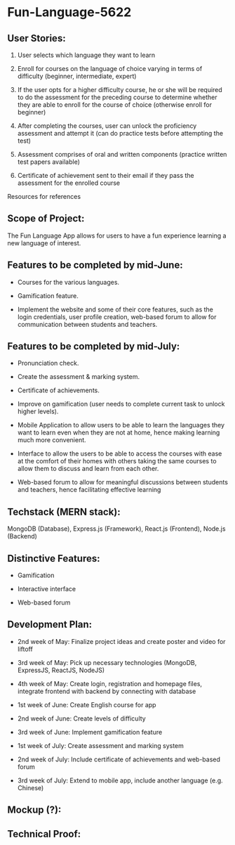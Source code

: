 # Fun-Language-5622
## User Stories:  
1. User selects which language they want to learn  

2. Enroll for courses on the language of choice varying in terms of difficulty (beginner, intermediate, expert)  

3. If the user opts for a higher difficulty course, he or she will be required to do the assessment for the preceding course to determine whether they are able to enroll for the course of choice (otherwise enroll for beginner)  

4. After completing the courses, user can unlock the proficiency assessment and attempt it (can do practice tests before attempting the test)  

5. Assessment comprises of oral and written components (practice written test papers available)  

6. Certificate of achievement sent to their email if they pass the assessment for the enrolled course  

Resources for references  

## Scope of Project:  
The Fun Language App allows for users to have a fun experience learning a new language of interest.

## Features to be completed by mid-June:
* Courses for the various languages.  

* Gamification feature.  

* Implement the website and some of their core features, such as the login credentials, user profile creation, web-based forum to allow for communication between students and teachers.  

## Features to be completed by mid-July:
* Pronunciation check.  

* Create the assessment & marking system.  

* Certificate of achievements.  

* Improve on gamification (user needs to complete current task to unlock higher levels).  

* Mobile Application to allow users to be able to learn the languages they want to learn even when they are not at home, hence making learning much more convenient.  

* Interface to allow the users to be able to access the courses with ease at the comfort of their homes with others taking the same courses to allow them to discuss and learn from each other.  

* Web-based forum to allow for meaningful discussions between students and teachers, hence facilitating effective learning  

## Techstack (MERN stack):
MongoDB (Database),
Express.js (Framework),
React.js (Frontend),
Node.js (Backend)


## Distinctive Features:
* Gamification  

* Interactive interface  

* Web-based forum  

## Development Plan:
* 2nd week of May: Finalize project ideas and create poster and video for liftoff  

* 3rd week of May: Pick up necessary technologies (MongoDB, ExpressJS, ReactJS, NodeJS)  

* 4th week of May: Create login, registration and homepage files, integrate frontend with backend by connecting with database  

* 1st week of June: Create English course for app  

* 2nd week of June: Create levels of difficulty  

* 3rd week of June: Implement gamification feature  

* 1st week of July: Create assessment and marking system  

* 2nd week of July: Include certificate of achievements and web-based forum  

* 3rd week of July: Extend to mobile app, include another language (e.g. Chinese)  

## Mockup (?):  

## Technical Proof:

